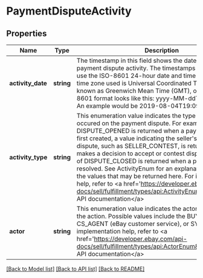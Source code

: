 # PaymentDisputeActivity

## Properties
Name | Type | Description | Notes
------------ | ------------- | ------------- | -------------
**activity_date** | **string** | The timestamp in this field shows the date/time of the payment dispute activity. The timestamps returned here use the ISO-8601 24-hour date and time format, and the time zone used is Universal Coordinated Time (UTC), also known as Greenwich Mean Time (GMT), or Zulu. The ISO-8601 format looks like this: yyyy-MM-ddThh:mm.ss.sssZ. An example would be 2019-08-04T19:09:02.768Z. | [optional] 
**activity_type** | **string** | This enumeration value indicates the type of activity that occured on the payment dispute. For example, a value of DISPUTE_OPENED is returned when a payment disute is first created, a value indicating the seller&#x27;s decision on the dispute, such as SELLER_CONTEST, is returned when seller makes a decision to accept or contest dispute, and a value of DISPUTE_CLOSED is returned when a payment disute is resolved. See ActivityEnum for an explanation of each of the values that may be returned here. For implementation help, refer to &lt;a href&#x3D;&#x27;https://developer.ebay.com/api-docs/sell/fulfillment/types/api:ActivityEnum&#x27;&gt;eBay API documentation&lt;/a&gt; | [optional] 
**actor** | **string** | This enumeration value indicates the actor that performed the action. Possible values include the BUYER, SELLER, CS_AGENT (eBay customer service), or SYSTEM. For implementation help, refer to &lt;a href&#x3D;&#x27;https://developer.ebay.com/api-docs/sell/fulfillment/types/api:ActorEnum&#x27;&gt;eBay API documentation&lt;/a&gt; | [optional] 

[[Back to Model list]](../../README.md#documentation-for-models) [[Back to API list]](../../README.md#documentation-for-api-endpoints) [[Back to README]](../../README.md)

